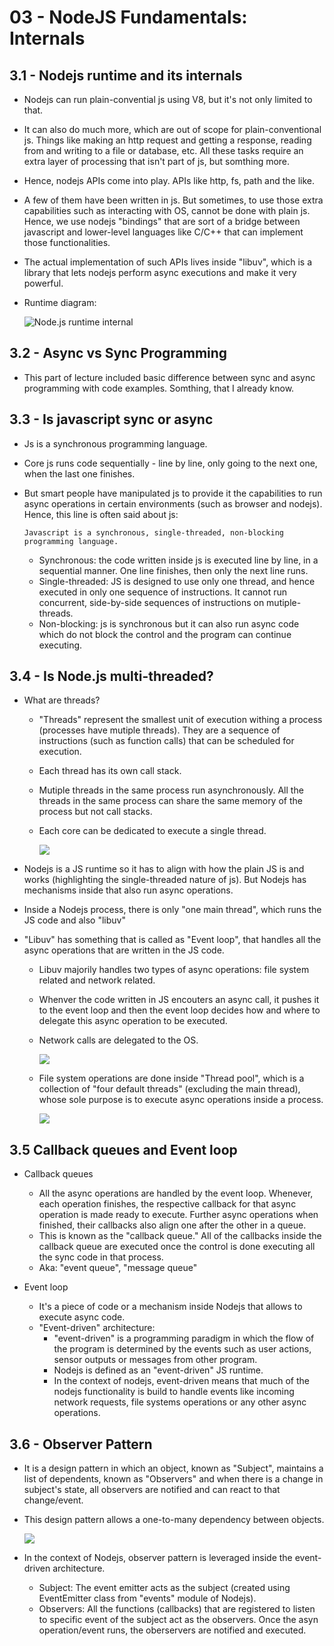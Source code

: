 # 03 - NodeJS Fundamentals: Internals

## 3.1 - Nodejs runtime and its internals

- Nodejs can run plain-convential js using V8, but it's not only limited to that.
- It can also do much more, which are out of scope for plain-conventional js. Things like making an http request and getting a response, reading from and writing to a file or database, etc. All these tasks require an extra layer of processing that isn't part of js, but somthing more.
- Hence, nodejs APIs come into play. APIs like http, fs, path and the like.
- A few of them have been written in js. But sometimes, to use those extra capabilities such as interacting with OS, cannot be done with plain js. Hence, we use nodejs "bindings" that are sort of a bridge between javascript and lower-level languages like C/C++ that can implement those functionalities.
- The actual implementation of such APIs lives inside "libuv", which is a library that lets nodejs perform async executions and make it very powerful.

- Runtime diagram:

  ![Node.js runtime internal](./diagrams/01-nodejs-runtime-internals.png)

## 3.2 - Async vs Sync Programming

- This part of lecture included basic difference between sync and async programming with code examples. Somthing, that I already know.

## 3.3 - Is javascript sync or async

- Js is a synchronous programming language.
- Core js runs code sequentially - line by line, only going to the next one, when the last one finishes.
- But smart people have manipulated js to provide it the capabilities to run async operations in certain environments (such as browser and nodejs). Hence, this line is often said about js:

      Javascript is a synchronous, single-threaded, non-blocking programming language.

  - Synchronous: the code written inside js is executed line by line, in a sequential manner. One line finishes, then only the next line runs.
  - Single-threaded: JS is designed to use only one thread, and hence executed in only one sequence of instructions. It cannot run concurrent, side-by-side sequences of instructions on mutiple-threads.
  - Non-blocking: js is synchronous but it can also run async code which do not block the control and the program can continue executing.

## 3.4 - Is Node.js multi-threaded?

- What are threads?

  - "Threads" represent the smallest unit of execution withing a process (processes have mutiple threads). They are a sequence of instructions (such as function calls) that can be scheduled for execution.
  - Each thread has its own call stack.
  - Mutiple threads in the same process run asynchronously. All the threads in the same process can share the same memory of the process but not call stacks.
  - Each core can be dedicated to execute a single thread.

    ![](./diagrams/02-threads.png)

- Nodejs is a JS runtime so it has to align with how the plain JS is and works (highlighting the single-threaded nature of js). But Nodejs has mechanisms inside that also run async operations.
- Inside a Nodejs process, there is only "one main thread", which runs the JS code and also "libuv"
- "Libuv" has something that is called as "Event loop", that handles all the async operations that are written in the JS code.

  - Libuv majorily handles two types of async operations: file system related and network related.
  - Whenver the code written in JS encouters an async call, it pushes it to the event loop and then the event loop decides how and where to delegate this async operation to be executed.
  - Network calls are delegated to the OS.

    ![](./diagrams/03-network-async-calls.png)

  - File system operations are done inside "Thread pool", which is a collection of "four default threads" (excluding the main thread), whose sole purpose is to execute async operations inside a process.

    ![](./diagrams/04-file-system-async-calls.png)

## 3.5 Callback queues and Event loop

- Callback queues

  - All the async operations are handled by the event loop. Whenever, each operation finishes, the respective callback for that async operation is made ready to execute. Further async operations when finished, their callbacks also align one after the other in a queue.
  - This is known as the "callback queue." All of the callbacks inside the callback queue are executed once the control is done executing all the sync code in that process.
  - Aka: "event queue", "message queue"

- Event loop

  - It's a piece of code or a mechanism inside Nodejs that allows to execute async code.
  - "Event-driven" architecture:
    - "event-driven" is a programming paradigm in which the flow of the program is determined by the events such as user actions, sensor outputs or messages from other program.
    - Nodejs is defined as an "event-driven" JS runtime.
    - In the context of nodejs, event-driven means that much of the nodejs functionality is build to handle events like incoming network requests, file systems operations or any other async operations.

## 3.6 - Observer Pattern

- It is a design pattern in which an object, known as "Subject", maintains a list of dependents, known as "Observers" and when there is a change in subject's state, all observers are notified and can react to that change/event.

- This design pattern allows a one-to-many dependency between objects.

  ![](./diagrams/05-observer-pattern.png)

- In the context of Nodejs, observer pattern is leveraged inside the event-driven architecture.
  - Subject: The event emitter acts as the subject (created using EventEmitter class from "events" module of Nodejs).
  - Observers: All the functions (callbacks) that are registered to listen to specific event of the subject act as the observers. Once the asyn operation/event runs, the oberservers are notified and executed.

